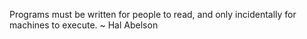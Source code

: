 Programs must be written for people to read, and only incidentally for machines to execute. ~ Hal Abelson

